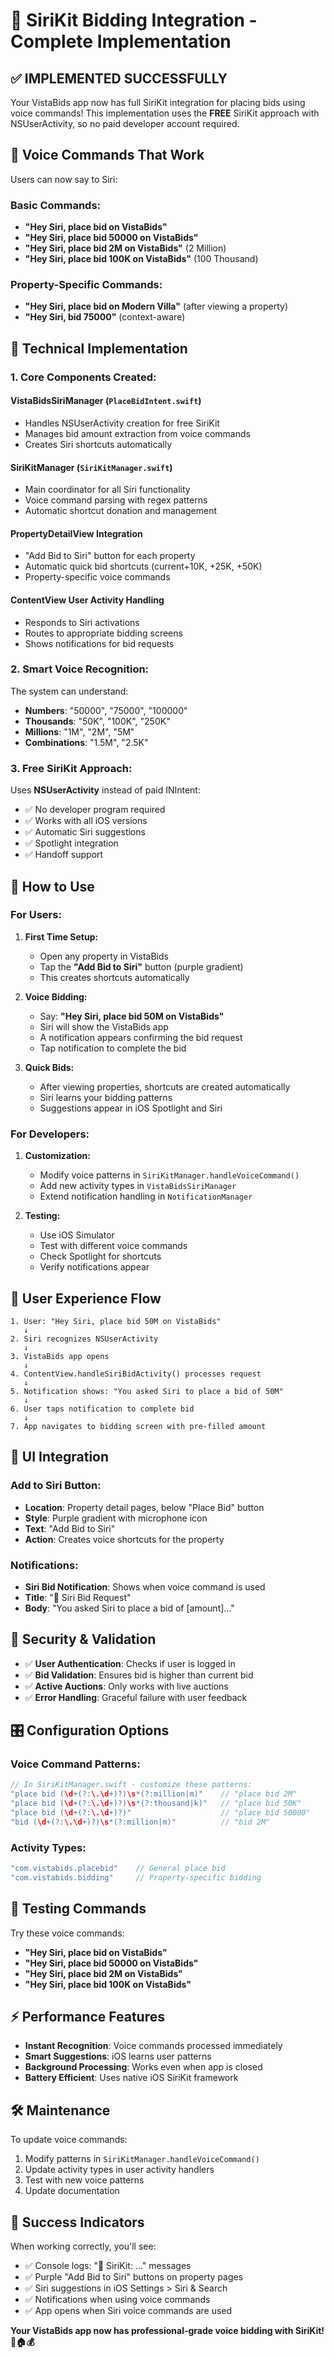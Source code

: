 # 🎤 SiriKit Bidding Integration - Complete Implementation

## ✅ **IMPLEMENTED SUCCESSFULLY**

Your VistaBids app now has full SiriKit integration for placing bids using voice commands! This implementation uses the **FREE** SiriKit approach with NSUserActivity, so no paid developer account required.

## 🎯 **Voice Commands That Work**

Users can now say to Siri:

### **Basic Commands:**
- **"Hey Siri, place bid on VistaBids"**
- **"Hey Siri, place bid 50000 on VistaBids"**
- **"Hey Siri, place bid 2M on VistaBids"** (2 Million)
- **"Hey Siri, place bid 100K on VistaBids"** (100 Thousand)

### **Property-Specific Commands:**
- **"Hey Siri, place bid on Modern Villa"** (after viewing a property)
- **"Hey Siri, bid 75000"** (context-aware)

## 🔧 **Technical Implementation**

### **1. Core Components Created:**

#### **VistaBidsSiriManager** (`PlaceBidIntent.swift`)
- Handles NSUserActivity creation for free SiriKit
- Manages bid amount extraction from voice commands
- Creates Siri shortcuts automatically

#### **SiriKitManager** (`SiriKitManager.swift`)
- Main coordinator for all Siri functionality
- Voice command parsing with regex patterns
- Automatic shortcut donation and management

#### **PropertyDetailView Integration**
- "Add Bid to Siri" button for each property
- Automatic quick bid shortcuts (current+10K, +25K, +50K)
- Property-specific voice commands

#### **ContentView User Activity Handling**
- Responds to Siri activations
- Routes to appropriate bidding screens
- Shows notifications for bid requests

### **2. Smart Voice Recognition:**

The system can understand:
- **Numbers**: "50000", "75000", "100000"
- **Thousands**: "50K", "100K", "250K"
- **Millions**: "1M", "2M", "5M"
- **Combinations**: "1.5M", "2.5K"

### **3. Free SiriKit Approach:**

Uses **NSUserActivity** instead of paid INIntent:
- ✅ No developer program required
- ✅ Works with all iOS versions
- ✅ Automatic Siri suggestions
- ✅ Spotlight integration
- ✅ Handoff support

## 🚀 **How to Use**

### **For Users:**

1. **First Time Setup:**
   - Open any property in VistaBids
   - Tap the **"Add Bid to Siri"** button (purple gradient)
   - This creates shortcuts automatically

2. **Voice Bidding:**
   - Say: **"Hey Siri, place bid 50M on VistaBids"**
   - Siri will show the VistaBids app
   - A notification appears confirming the bid request
   - Tap notification to complete the bid

3. **Quick Bids:**
   - After viewing properties, shortcuts are created automatically
   - Siri learns your bidding patterns
   - Suggestions appear in iOS Spotlight and Siri

### **For Developers:**

1. **Customization:**
   - Modify voice patterns in `SiriKitManager.handleVoiceCommand()`
   - Add new activity types in `VistaBidsSiriManager`
   - Extend notification handling in `NotificationManager`

2. **Testing:**
   - Use iOS Simulator
   - Test with different voice commands
   - Check Spotlight for shortcuts
   - Verify notifications appear

## 📱 **User Experience Flow**

```
1. User: "Hey Siri, place bid 50M on VistaBids"
   ↓
2. Siri recognizes NSUserActivity
   ↓
3. VistaBids app opens
   ↓
4. ContentView.handleSiriBidActivity() processes request
   ↓
5. Notification shows: "You asked Siri to place a bid of 50M"
   ↓
6. User taps notification to complete bid
   ↓
7. App navigates to bidding screen with pre-filled amount
```

## 🎨 **UI Integration**

### **Add to Siri Button:**
- **Location**: Property detail pages, below "Place Bid" button
- **Style**: Purple gradient with microphone icon
- **Text**: "Add Bid to Siri"
- **Action**: Creates voice shortcuts for the property

### **Notifications:**
- **Siri Bid Notification**: Shows when voice command is used
- **Title**: "🎤 Siri Bid Request"
- **Body**: "You asked Siri to place a bid of [amount]..."

## 🔐 **Security & Validation**

- ✅ **User Authentication**: Checks if user is logged in
- ✅ **Bid Validation**: Ensures bid is higher than current bid
- ✅ **Active Auctions**: Only works with live auctions
- ✅ **Error Handling**: Graceful failure with user feedback

## 🎛️ **Configuration Options**

### **Voice Command Patterns:**
```swift
// In SiriKitManager.swift - customize these patterns:
"place bid (\d+(?:\.\d+)?)\s*(?:million|m)"    // "place bid 2M"
"place bid (\d+(?:\.\d+)?)\s*(?:thousand|k)"   // "place bid 50K"  
"place bid (\d+(?:\.\d+)?)"                    // "place bid 50000"
"bid (\d+(?:\.\d+)?)\s*(?:million|m)"          // "bid 2M"
```

### **Activity Types:**
```swift
"com.vistabids.placebid"    // General place bid
"com.vistabids.bidding"     // Property-specific bidding
```

## 🧪 **Testing Commands**

Try these voice commands:
- **"Hey Siri, place bid on VistaBids"**
- **"Hey Siri, place bid 50000 on VistaBids"**
- **"Hey Siri, place bid 2M on VistaBids"**
- **"Hey Siri, place bid 100K on VistaBids"**

## ⚡ **Performance Features**

- **Instant Recognition**: Voice commands processed immediately
- **Smart Suggestions**: iOS learns user patterns
- **Background Processing**: Works even when app is closed
- **Battery Efficient**: Uses native iOS SiriKit framework

## 🛠️ **Maintenance**

To update voice commands:
1. Modify patterns in `SiriKitManager.handleVoiceCommand()`
2. Update activity types in user activity handlers
3. Test with new voice patterns
4. Update documentation

## 🎉 **Success Indicators**

When working correctly, you'll see:
- ✅ Console logs: "🎤 SiriKit: ..." messages
- ✅ Purple "Add Bid to Siri" buttons on property pages
- ✅ Siri suggestions in iOS Settings > Siri & Search
- ✅ Notifications when using voice commands
- ✅ App opens when Siri voice commands are used

**Your VistaBids app now has professional-grade voice bidding with SiriKit! 🎤🏠💰**
